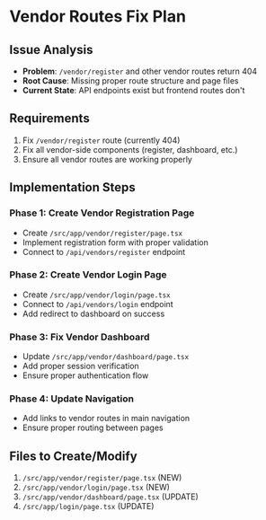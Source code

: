 # Vendor Routes Fix Plan

## Issue Analysis
- **Problem**: `/vendor/register` and other vendor routes return 404
- **Root Cause**: Missing proper route structure and page files
- **Current State**: API endpoints exist but frontend routes don't

## Requirements
1. Fix `/vendor/register` route (currently 404)
2. Fix all vendor-side components (register, dashboard, etc.)
3. Ensure all vendor routes are working properly

## Implementation Steps

### Phase 1: Create Vendor Registration Page
- Create `/src/app/vendor/register/page.tsx`
- Implement registration form with proper validation
- Connect to `/api/vendors/register` endpoint

### Phase 2: Create Vendor Login Page  
- Create `/src/app/vendor/login/page.tsx`
- Connect to `/api/vendors/login` endpoint
- Add redirect to dashboard on success

### Phase 3: Fix Vendor Dashboard
- Update `/src/app/vendor/dashboard/page.tsx`
- Add proper session verification
- Ensure proper authentication flow

### Phase 4: Update Navigation
- Add links to vendor routes in main navigation
- Ensure proper routing between pages

## Files to Create/Modify
1. `/src/app/vendor/register/page.tsx` (NEW)
2. `/src/app/vendor/login/page.tsx` (NEW)  
3. `/src/app/vendor/dashboard/page.tsx` (UPDATE)
4. `/src/app/login/page.tsx` (UPDATE)
